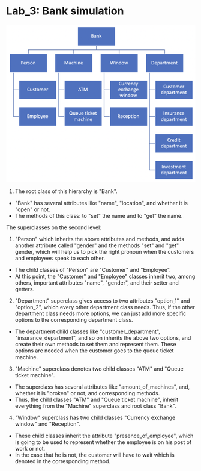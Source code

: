 # Lab_3: Bank simulation
<img src="https://github.com/Frunnze/Lab_3/blob/main/diagram.png" width="800">

1. The root class of this hierarchy is "Bank".
- "Bank" has several attributes like "name", "location", and whether it is "open" or not.
- The methods of this class: to "set" the name and to "get" the name.

The superclasses on the second level:
1. "Person" which inherits the above attributes and methods, and adds another attribute called "gender" and the methods "set" and "get" gender, which will help us to pick the right pronoun when the customers and employees speak to each other.
- The child classes of "Person" are "Customer" and "Employee".
- At this point, the "Customer" and "Employee" classes inherit two, among others, important attributes "name", "gender", and their setter and getters.

2. "Department" superclass gives access to two attributes "option_1" and "option_2", which every other department class needs. Thus, if the other department class needs more options, we can just add more specific options to the corresponding department class.
- The department child classes like "customer_department", "insurance_department", and so on inherits the above two options, and create their own methods to set them and represent them. These options are needed when the customer goes to the queue ticket machine.

3. "Machine" superclass denotes two child classes "ATM" and "Queue ticket machine".
- The superclass has several attributes like "amount_of_machines", and, whether it is "broken" or not, and corresponding methods.
- Thus, the child classes "ATM" and "Queue ticket machine", inherit everything from the "Machine" superclass and root class "Bank".

4. "Window" superclass has two child classes "Currency exchange window" and "Reception".
- These child classes inherit the attribute "presence_of_employee", which is going to be used to represent whether the employee is on his post of work or not.
- In the case that he is not, the customer will have to wait which is denoted in the corresponding method.
